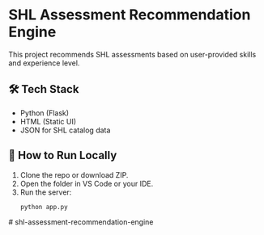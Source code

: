 # SHL Assessment Recommendation Engine

This project recommends SHL assessments based on user-provided skills and experience level.

## 🛠️ Tech Stack
- Python (Flask)
- HTML (Static UI)
- JSON for SHL catalog data

## 🚀 How to Run Locally
1. Clone the repo or download ZIP.
2. Open the folder in VS Code or your IDE.
3. Run the server:
   ```bash
   python app.py
#   s h l - a s s e s s m e n t - r e c o m m e n d a t i o n - e n g i n e  
 